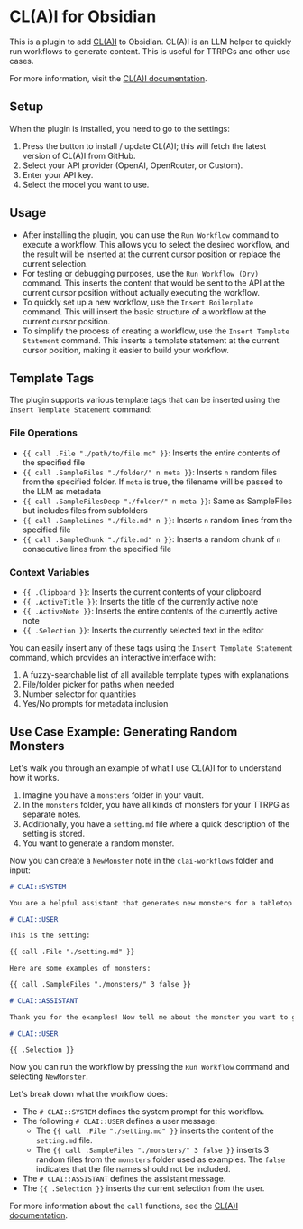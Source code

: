 # CL(A)I for Obsidian

This is a plugin to add [CL(A)I](https://github.com/BigJk/clai) to Obsidian. CL(A)I is an LLM helper to quickly run workflows to generate content. This is useful for TTRPGs and other use cases.

For more information, visit the [CL(A)I documentation](https://github.com/BigJk/clai).

## Setup

When the plugin is installed, you need to go to the settings:
1. Press the button to install / update CL(A)I; this will fetch the latest version of CL(A)I from GitHub.
2. Select your API provider (OpenAI, OpenRouter, or Custom).
3. Enter your API key.
4. Select the model you want to use.

## Usage

- After installing the plugin, you can use the `Run Workflow` command to execute a workflow. This allows you to select the desired workflow, and the result will be inserted at the current cursor position or replace the current selection.
- For testing or debugging purposes, use the `Run Workflow (Dry)` command. This inserts the content that would be sent to the API at the current cursor position without actually executing the workflow.
- To quickly set up a new workflow, use the `Insert Boilerplate` command. This will insert the basic structure of a workflow at the current cursor position.
- To simplify the process of creating a workflow, use the `Insert Template Statement` command. This inserts a template statement at the current cursor position, making it easier to build your workflow.

## Template Tags

The plugin supports various template tags that can be inserted using the `Insert Template Statement` command:

### File Operations
- `{{ call .File "./path/to/file.md" }}`: Inserts the entire contents of the specified file
- `{{ call .SampleFiles "./folder/" n meta }}`: Inserts `n` random files from the specified folder. If `meta` is true, the filename will be passed to the LLM as metadata
- `{{ call .SampleFilesDeep "./folder/" n meta }}`: Same as SampleFiles but includes files from subfolders
- `{{ call .SampleLines "./file.md" n }}`: Inserts `n` random lines from the specified file
- `{{ call .SampleChunk "./file.md" n }}`: Inserts a random chunk of `n` consecutive lines from the specified file

### Context Variables
- `{{ .Clipboard }}`: Inserts the current contents of your clipboard
- `{{ .ActiveTitle }}`: Inserts the title of the currently active note
- `{{ .ActiveNote }}`: Inserts the entire contents of the currently active note
- `{{ .Selection }}`: Inserts the currently selected text in the editor

You can easily insert any of these tags using the `Insert Template Statement` command, which provides an interactive interface with:
1. A fuzzy-searchable list of all available template types with explanations
2. File/folder picker for paths when needed
3. Number selector for quantities
4. Yes/No prompts for metadata inclusion

## Use Case Example: Generating Random Monsters

Let's walk you through an example of what I use CL(A)I for to understand how it works.

1. Imagine you have a `monsters` folder in your vault.
2. In the `monsters` folder, you have all kinds of monsters for your TTRPG as separate notes.
3. Additionally, you have a `setting.md` file where a quick description of the setting is stored.
4. You want to generate a random monster.

Now you can create a `NewMonster` note in the `clai-workflows` folder and input:

```markdown
# CLAI::SYSTEM

You are a helpful assistant that generates new monsters for a tabletop roleplaying game. You will generate a new monster based on the given input.

# CLAI::USER

This is the setting:

{{ call .File "./setting.md" }}

Here are some examples of monsters:

{{ call .SampleFiles "./monsters/" 3 false }}

# CLAI::ASSISTANT

Thank you for the examples! Now tell me about the monster you want to generate.

# CLAI::USER

{{ .Selection }}
```

Now you can run the workflow by pressing the `Run Workflow` command and selecting `NewMonster`.

Let's break down what the workflow does:

- The `# CLAI::SYSTEM` defines the system prompt for this workflow.
- The following `# CLAI::USER` defines a user message:
  - The `{{ call .File "./setting.md" }}` inserts the content of the `setting.md` file.
  - The `{{ call .SampleFiles "./monsters/" 3 false }}` inserts 3 random files from the `monsters` folder used as examples. The `false` indicates that the file names should not be included.
- The `# CLAI::ASSISTANT` defines the assistant message.
- The `{{ .Selection }}` inserts the current selection from the user.

For more information about the `call` functions, see the [CL(A)I documentation](https://github.com/BigJk/clai). 